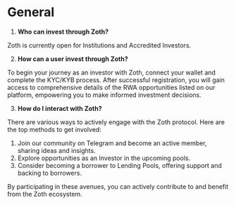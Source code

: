 # General

1. **Who can invest through Zoth?**

Zoth is currently open for Institutions and Accredited Investors.

2. **How can a user invest through Zoth?**

To begin your journey as an investor with Zoth, connect your wallet and complete the KYC/KYB process. After successful registration, you will gain access to comprehensive details of the RWA opportunities listed on our platform, empowering you to make informed investment decisions.

3. **How do I interact with Zoth?**

There are various ways to actively engage with the Zoth protocol. Here are the top methods to get involved:

1. Join our community on Telegram and become an active member, sharing ideas and insights.
2. Explore opportunities as an Investor in the upcoming pools.
3. Consider becoming a borrower to Lending Pools, offering support and backing to borrowers.

By participating in these avenues, you can actively contribute to and benefit from the Zoth ecosystem.
